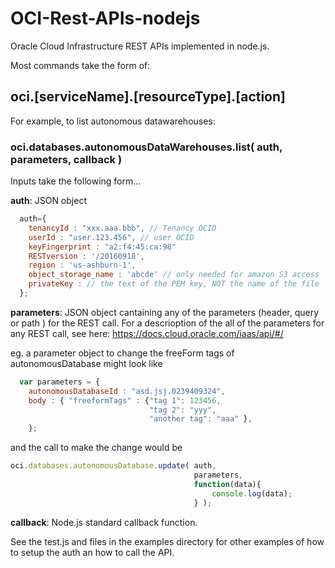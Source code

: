 # OCI-Rest-APIs-nodejs

Oracle Cloud Infrastructure REST APIs implemented in node.js.  

Most commands take the form of:

## oci.[serviceName].[resourceType].[action]

For example, to list autonomous datawarehouses:

### oci.databases.autonomousDataWarehouses.list( auth, parameters, callback )

Inputs take the following form...

**auth**: JSON object

```javascript
  auth={
    tenancyId : "xxx.aaa.bbb", // Tenancy OCID
    userId : "user.123.456", // user OCID
    keyFingerprint : "a2:f4:45:ca:98"
    RESTversion : '/20160918',
    region : 'us-ashburn-1',
    object_storage_name : 'abcde' // only needed for amazon S3 access
    privateKey : // the text of the PEM key, NOT the name of the file
  };
```

**parameters**:
  JSON object cantaining any of the parameters (header, query or path ) for the REST call.  For a descrioption of the all of the parameters for any REST call, see here:  <https://docs.cloud.oracle.com/iaas/api/#/>

  eg.  a parameter object to change the freeForm tags of autonomousDatabase might look like

```javascript
  var parameters = {
    autonomousDatabaseId : "asd.jsj.0239409324",
    body : { "freeformTags" : {"tag 1": 123456,
                               "tag 2": "yyy",
                               "another tag": "aaa" },
    };
```

and the call to make the change would be

```javascript
oci.databases.autonomousDatabase.update( auth,
                                         parameters,
                                         function(data){
                                             console.log(data);
                                         } );
```

**callback**:
  Node.js standard callback function.

See the test.js and files in the examples directory for other examples of how to setup the auth an how to call the API.